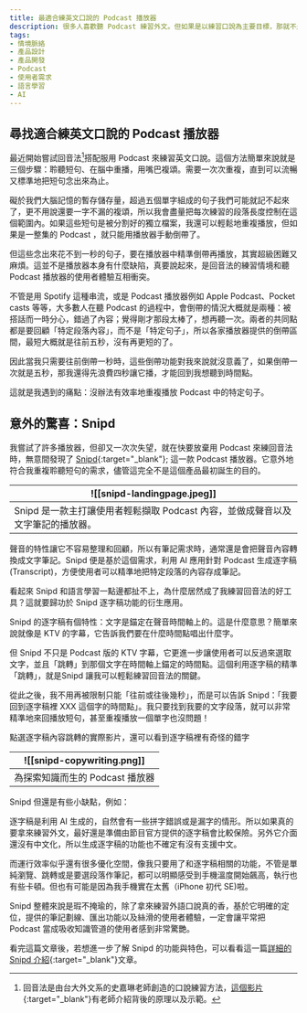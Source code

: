 ```yaml
---
title: 最適合練英文口說的 Podcast 播放器
description: 很多人喜歡聽 Podcast 練習外文。但如果是以練習口說為主要目標，那就不是單純按下播放鍵這麼簡單。而 Snipd 就是少數非常適合用在口說練習的 Podcast播放器。
tags:
- 情境脈絡
- 產品設計
- 產品開發
- Podcast
- 使用者需求
- 語言學習
- AI
---
```


## 尋找適合練英文口說的 Podcast 播放器
最近開始嘗試回音法[^1]搭配服用 Podcast 來練習英文口說。這個方法簡單來說就是三個步驟：聆聽短句、在腦中重播，用嘴巴複頌。需要一次次重複，直到可以流暢又標準地把短句念出來為止。

礙於我們大腦記憶的暫存儲存量，超過五個單字組成的句子我們可能就記不起來了，更不用說還要一字不漏的複頌，所以我會盡量把每次練習的段落長度控制在這個範圍內。如果這些短句是被分割好的獨立檔案，我還可以輕鬆地重複播放，但如果是一整集的 Podcast ，就只能用播放器手動倒帶了。

但這些念出來花不到一秒的句子，要在播放器中精準倒帶再播放，其實超級困難又麻煩。這並不是播放器本身有什麼缺陷，真要說起來，是回音法的練習情境和聽 Podcast 播放器的使用者體驗互相衝突。

不管是用 Spotify 這種串流，或是 Podcast 播放器例如 Apple Podcast、Pocket casts 等等，大多數人在聽 Podcast 的過程中，會倒帶的情況大概就是兩種：被搭話而一時分心，錯過了內容；覺得剛才那段太棒了，想再聽一次。兩者的共同點都是要回顧「特定段落內容」，而不是「特定句子」，所以各家播放器提供的倒帶區間，最短大概就是往前五秒，沒有再更短的了。

因此當我只需要往前倒帶一秒時，這些倒帶功能對我來說就沒意義了，如果倒帶一次就是五秒，那我還得先浪費四秒讓它播，才能回到我想聽到時間點。

這就是我遇到的痛點：沒辦法有效率地重複播放 Podcast 中的特定句子。

## 意外的驚喜：Snipd
我嘗試了許多播放器，但卻又一次次失望，就在快要放棄用 Podcast 來練回音法時，無意間發現了 [Snipd](https://www.snipd.com/){:target="_blank"}; 這一款 Podcast 播放器。它意外地符合我重複聆聽短句的需求，儘管這完全不是這個產品最初誕生的目的。


| <center>![[snipd-landingpage.jpeg]]<center>    |
| ------------------------------ |
| </center> Snipd 是一款主打讓使用者輕鬆擷取 Podcast 內容，並做成聲音以及文字筆記的播放器。</center> |

聲音的特性讓它不容易整理和回顧，所以有筆記需求時，通常還是會把聲音內容轉換成文字筆記。Snipd 便是基於這個需求，利用 AI 應用針對 Podcast 生成逐字稿 (Transcript)，方便使用者可以精準地把特定段落的內容存成筆記。

看起來 Snipd 和語言學習一點邊都扯不上，為什麼居然成了我練習回音法的好工具？這就要歸功於 Snipd 逐字稿功能的衍生應用。

Snipd 的逐字稿有個特性：文字是錨定在聲音時間軸上的。這是什麼意思？簡單來說就像是 KTV 的字幕，它告訴我們要在什麼時間點唱出什麼字。

但 Snipd 不只是 Podcast 版的 KTV 字幕，它更進一步讓使用者可以反過來選取文字，並且「跳轉」到那個文字在時間軸上錨定的時間點。這個利用逐字稿的精準「跳轉」，就是Snipd 讓我可以輕鬆練習回音法的關鍵。

從此之後，我不用再被限制只能「往前或往後幾秒」，而是可以告訴 Snipd：「我要回到逐字稿裡 XXX 這個字的時間點」。我只要找到我要的文字段落，就可以非常精準地來回播放短句，甚至重複播放一個單字也沒問題！

點選逐字稿內容跳轉的實際影片，還可以看到逐字稿裡有奇怪的錯字                                                                                                                                                                                                                                                                                      


| <center>![[snipd-copywriting.png]]</center>                         |   
| --------------------------------------------- | 
| <center>為探索知識而生的 Podcast 播放器</center> | 


Snipd 但還是有些小缺點，例如：

逐字稿是利用 AI 生成的，自然會有一些拼字錯誤或是漏字的情形。所以如果真的要拿來練習外文，最好還是準備由節目官方提供的逐字稿會比較保險。另外它介面還沒有中文化，所以生成逐字稿的功能也不確定有沒有支援中文。

而運行效率似乎還有很多優化空間，像我只要用了和逐字稿相關的功能，不管是單純瀏覽、跳轉或是要選段落作筆記，都可以明顯感受到手機溫度開始飆高，執行也有些卡頓。但也有可能是因為我手機實在太舊（iPhone 初代 SE)啦。

Snipd 整體來說是瑕不掩瑜的，除了拿來練習外語口說真的香，基於它明確的定位，提供的筆記劃線、匯出功能以及絲滑的使用者體驗，一定會讓平常把 Podcast 當成吸收知識管道的使用者感到非常驚艷。

看完這篇文章後，若想進一步了解 Snipd 的功能與特色，可以看看這一篇[詳細的 Snipd 介紹](https://medium.com/%E5%88%BA%E8%9D%9F%E7%9A%84%E6%88%BF%E9%96%93/%E8%B6%85%E5%86%B7%E9%96%80-%E4%BD%86%E7%9C%9F%E6%AD%A3%E5%81%9A%E5%88%B0%E6%89%93%E5%8B%95%E4%BA%BA%E5%BF%83%E7%9A%84%E7%94%A2%E5%93%81%E8%A8%AD%E8%A8%88%E7%9A%84podcast-app-snipd-de35ebbaa9c6){:target="_blank"}文章。

[^1]: 回音法是由台大外文系的史嘉琳老師創造的口說練習方法，[這個影片](https://www.youtube.com/watch?v=sQEWEPIHLzQ){:target="_blank"}有老師介紹背後的原理以及示範。